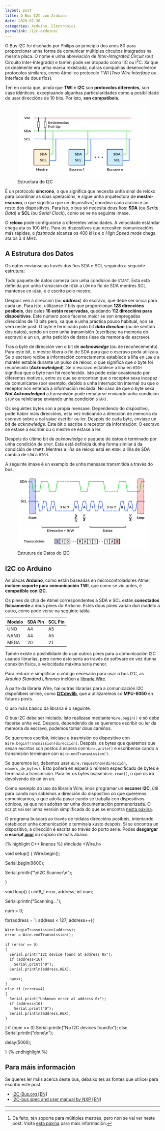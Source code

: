 ```yaml
---
layout: post
title: O Bus I2C con Arduino
date: 2020-07-30
categories: Arduino, Electronics
permalink: /i2c-arduino/
---
```


O Bus I2C foi diseñado por Philips ao principio dos anos 80 para proporcionar unha forma de comunicar múltiples circuitos integrados na mesma placa. O nome é unha abreviación de *Inter-Integrated Circuit* (out Circuito Inter-Integrado) e tamén pode ser atopado como IIC ou I<sup>2</sup>C. Xa que orixinalmente era unha marca rexistrada, outras compañías desenvolveron protocolos similares, como Atmel co protocolo TWI (*Two Wire Interface* ou Interface de dous fíos).

<div class="notification is-info is-light">
Ten en conta que, aínda que <strong>TWI</strong> e <strong>I2C</strong> son <strong>protocolos diferentes</strong>, son case idénticos, exceptuando algunhas particularidades como a posibilidade de usar direccións de 10 bits. Por isto, <strong>son compatíbeis</strong>.
</div>

<figure>
  <img src="/assets/images/posts/arduino-i2c/I2C_bus_gl.png" title="Estructura do I2C" alt="Estructura do I2C">
  <figcaption>Estructura do I2C</figcaption>
</figure>


É un protocolo **síncrono**, o que significa que necesita unha sinal de reloxo para coordinar as súas operacións, e sigue unha arquitectura de **mestre-escravo**, o que significa que un dispositivo[^1] coordina cada acción e ao resto dos dispositivos. Para iso, o bus só necesita dous fíos: **SDA** (ou *Serial Data*) e **SCL** (ou *Serial Clock*), como se ve na seguinte imaxe.

<div class="notification is-info is-light">
O <strong>reloxo</strong> pode configurarse a diferentes velocidades. A velocidade estándar chega ata os 100 kHz. Para os dispositivos que necesiten comunicacións más rápidas, o <em>fastmode</em> alcanza os 400 kHz e o <em>High Speed mode</em> chega ata os 3.4 MHz.
</div>

## A Estrutura dos Datos

Os datos envíanse ao través dos fíos SDA e SCL seguindo a seguinte estrutura:

Todo paquete de datos comeza con unha condicion de `START`. Esta está definida por unha transición de `HIGH` a `LOW` no fío de SDA mentres SCL mantense en `HIGH`, e é escrito polo mestre.

Despois ven a dirección (ou ***address***) do escravo, que debe ser única para cada un. Para isto, utilízanse 7 bits que proporcionan **128 direccións posíbeis**, das cales **16 están reservadas**, quedando **112 direccións para dispositivos**. Este número pode facerse maior se son empregadas direccións de 10 bits pero, xa que é unha práctica pouco habitual, non se verá neste post. O byte é terminado polo bit ***data direction*** (ou de sentido dos datos), sendo un cero unha transmisión (escríbese na memoria do escravo) e un un, unha petición de datos (lese da memoria do escravo).

Tras o byte de dirección ven o bit de ***acknowledge*** (ou de recoñecemento). Para este bit, o mestre libera o fío de SDA para que o escravo poda utilizala. Se o escravo recibe a información correctamente establece a liña en `LOW` e a mantén estable durante un pulso de reloxo, o que significa que o byte foi recoñecido (***Acknowledged***). Se o escravo establece a liña en `HIGH` significa que o byte non foi recoñecido. Isto pode estar ocasionado por diferentes motivos, entre os que se encontran que o receptor sexa incapaz de comunicarse (por exemplo, debido a unha interrupción interna) ou que o receptor non entenda a información recibida. No caso de que o byte sexa ***Not Acknowledged*** a transmisión pode rematarse enviando unha condición `STOP` ou reiniciarse enviando unha condición `START`.

Os seguintes bytes son a propia mensaxe. Dependendo do dispositivo, pode haber máis direccións, esta vez indicando a dirección de memoria do escravo sobre a cal vaise escribir ou ler. Despois de cada byte, envíase un bit de *acknowledge*. Este bit o escribe o receptor da información: O escravo se estase a escribir ou o mestre se estase a ler.

Despois do último bit de *acknowledge* o paquete de datos é terminado por unha condición de `STOP`. Esta está definida dunha forma similar á da condición de `START`. Mentres a liña de reloxo está en `HIGH`, a liña de SDA cambia de `LOW` a `HIGH`.

A seguinte imaxe é un exemplo de unha mensaxe transmitida a través do bus.

<figure>
  <img src="/assets/images/posts/arduino-i2c/I2C_data_structure_gl.png" title="Estrutura de Datos do I2C" alt="Estrutura de Datos do I2C">
  <figcaption>Estrutura de Datos do I2C</figcaption>
</figure>

## I2C co Arduino

As placas **Arduino**, como están baseadas en microcontroladores Atmel, **inclúen soporte para comunicación TWI**, que como se viu antes, é **compatible con I2C**.

Os pines do chip de Atmel correspondentes a SDA e SCL están **conectados físicamente** a dous pines do Arduino. Estes dous pines varían dun modelo a outro, como pode verse na seguinte tabla.


| Modelo | SDA Pin | SCL Pin |
|-------|---------|---------|
| UNO   | A4      | A5      |
| NANO  | A4      | A5      |
| MEGA  | 20      | 21      |

Tamén existe a posibilidade de usar outros pines para a comunicación I2C usando librarías, pero como esto sería ao través de software en vez dunha conexión física, a velocidade máxima sería menor.

Para reducir e simplificar o código necesario para usar o bus I2C, as *Arduino Standard Libraries* inclúen a [libraría Wire](https://www.arduino.cc/en/reference/wire).

<div class="notification is-info is-light">
Á parte da libraría Wire, hai outras librarías para a comunicación I2C dispoñíbeis online, como <a href="http://www.i2cdevlib.com/"><strong>I2Cdevlib</strong></a>, que a utilizaremos co <strong>MPU-6050</strong> en futuros posts.
</div>

O uso máis básico da libraría é o seguinte.

O bus I2C debe ser iniciado. Isto realízase mediante `Wire.begin()` e só debe facerse unha vez. Despois, dependendo de se queremos escribir ou ler da memoria do escravo, podemos tomar dous camiños.

Se queremos escribir, iníciase a trasmisión co dispositivo con `Wire.beginTransmission(dirección)`. Despois, os bytes que queremos que sexan escritos son postos á espera con `Wire.write()` e escríbense cando a transmisión termínase con `Wire-endTransmission()`.

Se queremos ler, debemos usar `Wire.requestrom(dirección, número_de_bytes)`. Esto poñerá en espera o número especificado de bytes e terminará a transmisión. Para ler os bytes úsase `Wire.read()`, o que os irá devolvendo de un en un.

Como exemplo do uso da libraría Wire, imos programar un **escaner I2C**, útil para cando non sabemos a dirección do dispositivo co que queremos comunicarnos, o que adoita pasar cando se traballa con dispositivos cónicos, xa que non adoitan ter unha documentación pormenorizada. O script vai ser unha versión simplificada do que se encontra [nesta páxina](https://playground.arduino.cc/Main/I2cScanner/).

O programa buscará ao través de tódalas direccións posíbeis, intentando establecer unha comunicación e terminala xusto despois. Si se encontra un dispositivo, a dirección é escrita ao través do porto serie. Podes **desgargar o escript <a href="/assets/downloadables/posts/i2c-arduino/I2C_scanning.ino" download>aquí</a>** ou copialo de máis abaixo.


{% highlight C++ linenos %}
#include <Wire.h>

void setup() {
  Wire.begin();

  Serial.begin(9600);

  Serial.println("\nI2C Scanner\n");

}

void loop() {
  uint8_t error, address;
  int num;

  Serial.println("Scanning...");

  num = 0;

  for(address = 1; address < 127; address++){

    Wire.beginTransmission(address);
    error = Wire.endTransmission();

    if (error == 0)
    {
      Serial.print("I2C device found at address 0x");
      if (address<16)
        Serial.print("0");
      Serial.println(address,HEX);
 
      num++;
    }
    else if (error==4)
    {
      Serial.print("Unknown error at address 0x");
      if (address<16)
        Serial.print("0");
      Serial.println(address,HEX);
    }    
  }
  if (num == 0)
    Serial.println("No I2C devices found\n");
  else
    Serial.println("done\n");
 
  delay(5000); 
    
}
{% endhighlight %}

## Para máis información

Se queres ler máis acerca deste bus, debaixo tes as fontes que utilicei para escribir este post.

- [I2C-Bus.org \[EN\]](https://www.i2c-bus.org/)
- [I2C-bus spec and user manual by NXP \[EN\]](https://www.nxp.com/docs/en/user-guide/UM10204.pdf)

---

[^1]: De feito, ten soporte para múltiples mestres, pero non se vai ver neste post. Visita [esta páxina](https://www.i2c-bus.org/multimaster/) para máis información.